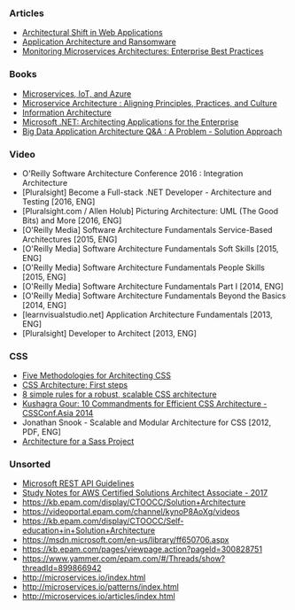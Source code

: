 ### Articles
- [Architectural Shift in Web Applications](https://dzone.com/articles/architectural-shift-in-web-applications-with-emerg)
- [Application Architecture and Ransomware](https://dzone.com/articles/application-architecture-and-ransomware)
- [Monitoring Microservices Architectures: Enterprise Best Practices](https://blog.risingstack.com/monitoring-microservices-architectures/)

### Books
- [Microservices, IoT, and Azure](http://it-ebooks.info/book/6490/)
- [Microservice Architecture : Aligning Principles, Practices, and Culture](http://it-ebooks.info/book/1471898598/)
- [Information Architecture](http://it-ebooks.info/book/6337/)
- [Microsoft .NET: Architecting Applications for the Enterprise](http://it-ebooks.info/book/5734/)
- [Big Data Application Architecture Q&A : A Problem - Solution Approach](http://it-ebooks.info/book/3280/)

### Video
- O'Reilly Software Architecture Conference 2016 : Integration Architecture
- [Pluralsight] Become a Full-stack .NET Developer - Architecture and Testing [2016, ENG]
- [Pluralsight.com / Allen Holub] Picturing Architecture: UML (The Good Bits) and More [2016, ENG]
- [O'Reilly Media] Software Architecture Fundamentals Service-Based Architectures [2015, ENG]
- [O'Reilly Media] Software Architecture Fundamentals Soft Skills [2015, ENG]
- [O'Reilly Media] Software Architecture Fundamentals People Skills [2015, ENG]
- [O'Reilly Media] Software Architecture Fundamentals Part I [2014, ENG]
- [O'Reilly Media] Software Architecture Fundamentals Beyond the Basics [2014, ENG]
- [learnvisualstudio.net] Application Architecture Fundamentals [2013, ENG]
- [Pluralsight] Developer to Architect [2013, ENG]

### CSS
- [Five Methodologies for Architecting CSS](https://dzone.com/articles/five-methodologies-for-architecting-css)
- [CSS Architecture: First steps](https://www.ckl.io/blog/css-architecture-first-steps/)
- [8 simple rules for a robust, scalable CSS architecture](https://github.com/jareware/css-architecture/blob/master/README.md)
- [Kushagra Gour: 10 Commandments for Efficient CSS Architecture - CSSConf.Asia 2014](https://www.youtube.com/watch?v=FYcu-wWrNqo)
- Jonathan Snook - Scalable and Modular Architecture for CSS [2012, PDF, ENG]
- [Architecture for a Sass Project](http://www.sitepoint.com/?p=77453)

### Unsorted
- [Microsoft REST API Guidelines](https://github.com/Microsoft/api-guidelines)
- [Study Notes for AWS Certified Solutions Architect Associate - 2017](https://github.com/agasthik/aws-csa-2017)
- https://kb.epam.com/display/CTOOCC/Solution+Architecture
- https://videoportal.epam.com/channel/kynoP8AoXg/videos
- https://kb.epam.com/display/CTOOCC/Self-education+in+Solution+Architecture
- https://msdn.microsoft.com/en-us/library/ff650706.aspx
- https://kb.epam.com/pages/viewpage.action?pageId=300828751
- https://www.yammer.com/epam.com/#/Threads/show?threadId=899866942
- http://microservices.io/index.html
- http://microservices.io/patterns/index.html
- http://microservices.io/articles/index.html
